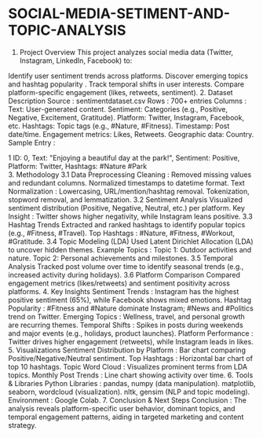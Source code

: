 # SOCIAL-MEDIA-SETIMENT-AND-TOPIC-ANALYSIS
1. Project Overview
This project analyzes social media data (Twitter, Instagram, LinkedIn, Facebook) to:

Identify user sentiment trends across platforms.
Discover emerging topics and hashtag popularity .
Track temporal shifts in user interests.
Compare platform-specific engagement (likes, retweets, sentiment).
2. Dataset Description
Source : sentimentdataset.csv
Rows : 700+ entries
Columns :
Text: User-generated content.
Sentiment: Categories (e.g., Positive, Negative, Excitement, Gratitude).
Platform: Twitter, Instagram, Facebook, etc.
Hashtags: Topic tags (e.g., #Nature, #Fitness).
Timestamp: Post date/time.
Engagement metrics: Likes, Retweets.
Geographic data: Country.
Sample Entry :



1
ID: 0, Text: "Enjoying a beautiful day at the park!", Sentiment: Positive, Platform: Twitter, Hashtags: #Nature #Park  
3. Methodology
3.1 Data Preprocessing
Cleaning :
Removed missing values and redundant columns.
Normalized timestamps to datetime format.
Text Normalization :
Lowercasing, URL/mention/hashtag removal.
Tokenization, stopword removal, and lemmatization.
3.2 Sentiment Analysis
Visualized sentiment distribution (Positive, Negative, Neutral, etc.) per platform.
Key Insight : Twitter shows higher negativity, while Instagram leans positive.
3.3 Hashtag Trends
Extracted and ranked hashtags to identify popular topics (e.g., #Fitness, #Travel).
Top Hashtags : #Nature, #Fitness, #Workout, #Gratitude.
3.4 Topic Modeling (LDA)
Used Latent Dirichlet Allocation (LDA) to uncover hidden themes.
Example Topics :
Topic 1: Outdoor activities and nature.
Topic 2: Personal achievements and milestones.
3.5 Temporal Analysis
Tracked post volume over time to identify seasonal trends (e.g., increased activity during holidays).
3.6 Platform Comparison
Compared engagement metrics (likes/retweets) and sentiment positivity across platforms.
4. Key Insights
Sentiment Trends :
Instagram has the highest positive sentiment (65%), while Facebook shows mixed emotions.
Hashtag Popularity :
#Fitness and #Nature dominate Instagram; #News and #Politics trend on Twitter.
Emerging Topics :
Wellness, travel, and personal growth are recurring themes.
Temporal Shifts :
Spikes in posts during weekends and major events (e.g., holidays, product launches).
Platform Performance :
Twitter drives higher engagement (retweets), while Instagram leads in likes.
5. Visualizations
Sentiment Distribution by Platform : Bar chart comparing Positive/Negative/Neutral sentiment.
Top Hashtags : Horizontal bar chart of top 10 hashtags.
Topic Word Cloud : Visualizes prominent terms from LDA topics.
Monthly Post Trends : Line chart showing activity over time.
6. Tools & Libraries
Python Libraries :
pandas, numpy (data manipulation).
matplotlib, seaborn, wordcloud (visualization).
nltk, gensim (NLP and topic modeling).
Environment : Google Colab.
7. Conclusion & Next Steps
Conclusion : The analysis reveals platform-specific user behavior, dominant topics, and temporal engagement patterns, aiding in targeted marketing and content strategy.
